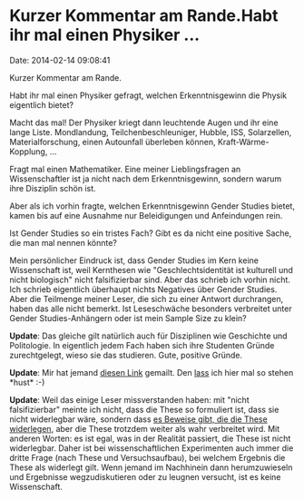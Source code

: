 Kurzer Kommentar am Rande.Habt ihr mal einen Physiker \...
==========================================================

Date: 2014-02-14 09:08:41

Kurzer Kommentar am Rande.

Habt ihr mal einen Physiker gefragt, welchen Erkenntnisgewinn die Physik
eigentlich bietet?

Macht das mal! Der Physiker kriegt dann leuchtende Augen und ihr eine
lange Liste. Mondlandung, Teilchenbeschleuniger, Hubble, ISS,
Solarzellen, Materialforschung, einen Autounfall überleben können,
Kraft-Wärme-Kopplung, \...

Fragt mal einen Mathematiker. Eine meiner Lieblingsfragen an
Wissenschaftler ist ja nicht nach dem Erkenntnisgewinn, sondern warum
ihre Disziplin schön ist.

Aber als ich vorhin fragte, welchen Erkenntnisgewinn Gender Studies
bietet, kamen bis auf eine Ausnahme nur Beleidigungen und Anfeindungen
rein.

Ist Gender Studies so ein tristes Fach? Gibt es da nicht eine positive
Sache, die man mal nennen könnte?

Mein persönlicher Eindruck ist, dass Gender Studies im Kern keine
Wissenschaft ist, weil Kernthesen wie \"Geschlechtsidentität ist
kulturell und nicht biologisch\" nicht falsifizierbar sind. Aber das
schrieb ich vorhin nicht. Ich schrieb eigentlich überhaupt nichts
Negatives über Gender Studies. Aber die Teilmenge meiner Leser, die sich
zu einer Antwort durchrangen, haben das alle nicht bemerkt. Ist
Leseschwäche besonders verbreitet unter Gender Studies-Anhängern oder
ist mein Sample Size zu klein?

**Update**: Das gleiche gilt natürlich auch für Disziplinen wie
Geschichte und Politologie. In eigentlich jedem Fach haben sich ihre
Studenten Gründe zurechtgelegt, wieso sie das studieren. Gute, positive
Gründe.

**Update**: Mir hat jemand [diesen
Link](http://www.physik.fu-berlin.de/einrichtungen/ag/ag-scheich/index.html)
gemailt. Den
[lass](http://www.physik.fu-berlin.de/einrichtungen/ag/ag-scheich/mitarbeiter_innenliste/prof__elvira_scheich/index.html)
ich hier mal so stehen \*hust\* :-)

**Update**: Weil das einige Leser missverstanden haben: mit \"nicht
falsifizierbar\" meinte ich nicht, dass die These so formuliert ist,
dass sie nicht widerlegbar wäre, sondern dass [es Beweise gibt, die die
These widerlegen](http://de.wikipedia.org/wiki/David_Reimer), aber die
These trotzdem weiter als wahr verbreitet wird. Mit anderen Worten: es
ist egal, was in der Realität passiert, die These ist nicht widerlegbar.
Daher ist bei wissenschaftlichen Experimenten auch immer die dritte
Frage (nach These und Versuchsaufbau), bei welchem Ergebnis die These
als widerlegt gilt. Wenn jemand im Nachhinein dann herumzuwieseln und
Ergebnisse wegzudiskutieren oder zu leugnen versucht, ist es keine
Wissenschaft.
